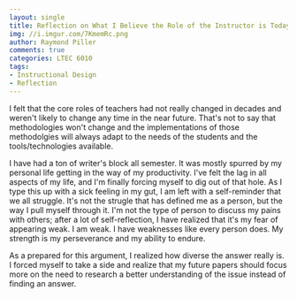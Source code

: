 ```yaml
---
layout: single
title: Reflection on What I Believe the Role of the Instructor is Today
img: //i.imgur.com/7KmemRc.png
author: Raymond Piller
comments: true
categories: LTEC 6010
tags:
- Instructional Design
- Reflection
---
```

I felt that the core roles of teachers had not really changed in decades and weren't likely to change any time in the near future. That's not to say that methodologies won't change and the implementations of those methodolgies will always adapt to the needs of the students and the tools/technologies available.

I have had a ton of writer's block all semester. It was mostly spurred by my personal life getting in the way of my productivity. I've felt the lag in all aspects of my life, and I'm finally forcing myself to dig out of that hole. As I type this up with a sick feeling in my gut, I am left with a self-reminder that we all struggle. It's not the strugle that has defined me as a person, but the way I pull myself through it. I'm not the type of person to discuss my pains with others; after a lot of self-reflection, I have realized that it's my fear of appearing weak. I am weak. I have weaknesses like every person does. My strength is my perseverance and my ability to endure.

As a prepared for this argument, I realized how diverse the answer really is. I forced myself to take a side and realize that my future papers should focus more on the need to research a better understanding of the issue instead of finding an answer.